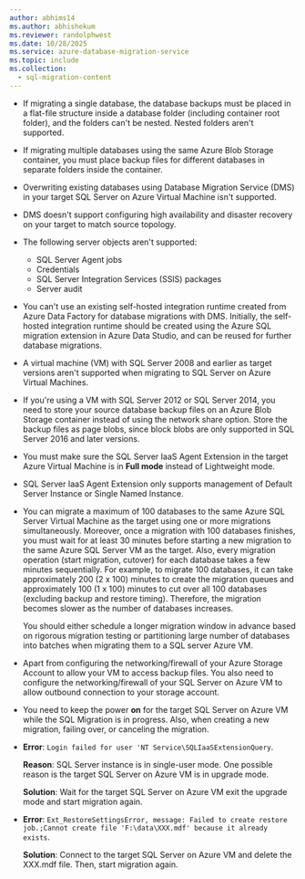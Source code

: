 ```yaml
---
author: abhims14
ms.author: abhishekum
ms.reviewer: randolphwest
ms.date: 10/28/2025
ms.service: azure-database-migration-service
ms.topic: include
ms.collection:
  - sql-migration-content
---
```


- If migrating a single database, the database backups must be placed in a flat-file structure inside a database folder (including container root folder), and the folders can't be nested. Nested folders aren't supported.

- If migrating multiple databases using the same Azure Blob Storage container, you must place backup files for different databases in separate folders inside the container.

- Overwriting existing databases using Database Migration Service (DMS) in your target SQL Server on Azure Virtual Machine isn't supported.

- DMS doesn't support configuring high availability and disaster recovery on your target to match source topology.

- The following server objects aren't supported:
  - SQL Server Agent jobs
  - Credentials
  - SQL Server Integration Services (SSIS) packages
  - Server audit

- You can't use an existing self-hosted integration runtime created from Azure Data Factory for database migrations with DMS. Initially, the self-hosted integration runtime should be created using the Azure SQL migration extension in Azure Data Studio, and can be reused for further database migrations.

- A virtual machine (VM) with SQL Server 2008 and earlier as target versions aren't supported when migrating to SQL Server on Azure Virtual Machines.

- If you're using a VM with SQL Server 2012 or SQL Server 2014, you need to store your source database backup files on an Azure Blob Storage container instead of using the network share option. Store the backup files as page blobs, since block blobs are only supported in SQL Server 2016 and later versions.

- You must make sure the SQL Server IaaS Agent Extension in the target Azure Virtual Machine is in **Full mode** instead of Lightweight mode.

- SQL Server IaaS Agent Extension only supports management of Default Server Instance or Single Named Instance.

<!-- The number of databases you can migrate to a SQL server Azure Virtual Machine depends on the hardware specification and workload, but there's no enforced limit. -->

- You can migrate a maximum of 100 databases to the same Azure SQL Server Virtual Machine as the target using one or more migrations simultaneously. Moreover, once a migration with 100 databases finishes, you must wait for at least 30 minutes before starting a new migration to the same Azure SQL Server VM as the target. Also, every migration operation (start migration, cutover) for each database takes a few minutes sequentially. For example, to migrate 100 databases, it can take approximately 200 (2 x 100) minutes to create the migration queues and approximately 100 (1 x 100) minutes to cut over all 100 databases (excluding backup and restore timing). Therefore, the migration becomes slower as the number of databases increases.

  You should either schedule a longer migration window in advance based on rigorous migration testing or partitioning large number of databases into batches when migrating them to a SQL server Azure VM.

- Apart from configuring the networking/firewall of your Azure Storage Account to allow your VM to access backup files. You also need to configure the networking/firewall of your SQL Server on Azure VM to allow outbound connection to your storage account.

- You need to keep the power **on** for the target SQL Server on Azure VM while the SQL Migration is in progress. Also, when creating a new migration, failing over, or canceling the migration.

- **Error**: `Login failed for user 'NT Service\SQLIaaSExtensionQuery`.

  **Reason**: SQL Server instance is in single-user mode. One possible reason is the target SQL Server on Azure VM is in upgrade mode.

  **Solution**: Wait for the target SQL Server on Azure VM exit the upgrade mode and start migration again.

- **Error**: `Ext_RestoreSettingsError, message: Failed to create restore job.;Cannot create file 'F:\data\XXX.mdf' because it already exists`.

  **Solution**: Connect to the target SQL Server on Azure VM and delete the XXX.mdf file. Then, start migration again.
